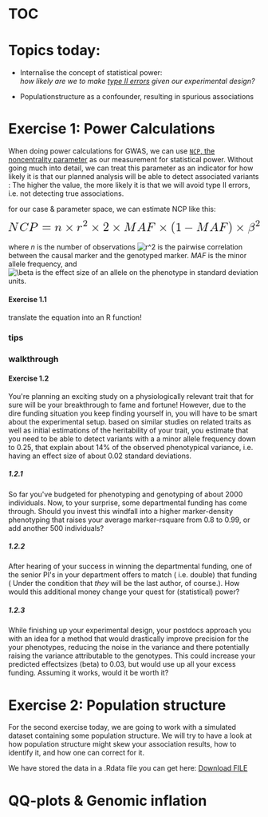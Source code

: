 # TOC

# Topics today:
 - Internalise the concept of statistical power:  
*how likely are we to make [type II errors](https://en.wikipedia.org/wiki/Type_I_and_type_II_errors) given our experimental design?*

 - Populationstructure as a confounder, resulting in spurious associations

# Exercise 1: Power Calculations

When doing power calculations for GWAS, we can use [``NCP``, the noncentrality parameter](https://en.wikipedia.org/wiki/Noncentrality_parameter) as our measurement for statistical power. Without going much into detail, we can treat this parameter as an indicator for how likely it is that our planned analysis will be able to detect associated variants : The higher the value, the more likely it is that we will avoid type II errors, i.e. not detecting true associations.

for our case & parameter space, we can estimate NCP like this:  

![equation for ncp](figures/NCP.png)

where
*n* is the number of observations
![r^2](https://render.githubusercontent.com/render/math?math=%20r%5E2%20) is the pairwise correlation between the causal marker and the genotyped marker.
*MAF* is the minor allele frequency, and  
![\beta](https://render.githubusercontent.com/render/math?math=%5Cbeta) is the effect size of an allele on the phenotype in standard deviation units.

#### Exercise 1.1
  translate the equation into an R function!

  ### tips
  ### walkthrough

#### Exercise 1.2
  You're planning an exciting study on a physiologically relevant trait that for sure will be your breakthrough to fame and fortune!
  However, due to the dire funding situation you keep finding yourself in, you will have to be smart about the experimental setup.
  based on similar studies on related traits as well as initial estimations of the heritability of your trait, you estimate that you need to be able to detect variants with a a minor allele frequency down to 0.25, that explain about 14% of the observed phenotypical variance, i.e. having an effect size of about 0.02 standard deviations.

##### 1.2.1
  So far you've budgeted for phenotyping and genotyping of about 2000 individuals. Now, to your surprise, some departmental funding has come through.
  Should you invest this windfall into a higher marker-density phenotyping that raises your average marker-rsquare from 0.8 to 0.99, or add another 500 individuals?

##### 1.2.2
  After hearing of your success in winning the departmental funding, one of the senior PI's in your department offers to match ( i.e. double) that funding ( Under the condition that *they* will be the last author, of course.). How would this additional money change your quest for (statistical) power?

##### 1.2.3
  While finishing up your experimental design, your postdocs approach you with an idea for a method that would drastically improve precision for the your phenotypes, reducing the noise in the variance and there potentially raising the variance attributable to the genotypes. This could increase your predicted effectsizes (beta) to 0.03, but would use up all your excess funding. Assuming it works, would it be worth it?

# Exercise 2: Population structure

For the second exercise today, we are going to work with a simulated dataset containing some population structure. We will try to have a look at how population structure might skew your association results, how to identify it, and how one can correct for it.

We have stored the data in a .Rdata file you can get here:
<a id="raw-url" href="https://raw.githubusercontent.com/troe27/UU-GWAS04/master/data/gwas_pop_str_sim.RData">Download FILE</a>

# QQ-plots & Genomic inflation
